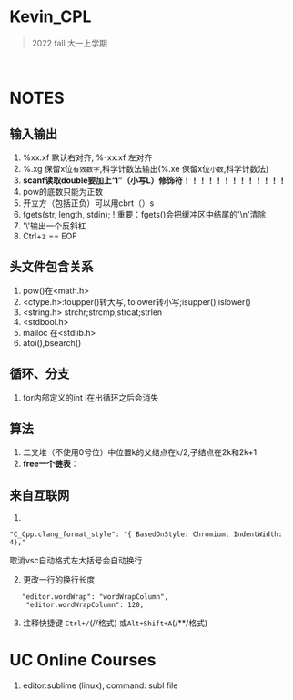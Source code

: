 # Kevin_CPL
>2022 fall 大一上学期  

<br>

# NOTES
## 输入输出
1. %xx.xf 默认右对齐,  %-xx.xf 左对齐
2. %.xg 保留x位`有效数字`,科学计数法输出(%.xe 保留x位`小数`,科学计数法)
3. **scanf读取double要加上“l”（小写L）修饰符！！！！！！！！！！！！！**
4. pow的底数只能为正数
5. 开立方（包括正负）可以用cbrt（）s
6. fgets(str, length, stdin);  !!重要：fgets()会把缓冲区中结尾的'\n'清除
7. '\\'输出一个反斜杠
8. Ctrl+z == EOF

## 头文件包含关系
1. pow()在<math.h>
2. <ctype.h>:toupper()转大写, tolower转小写;isupper(),islower()
3. <string.h> strchr;strcmp;strcat;strlen
4.  <stdbool.h>
5.  malloc 在<stdlib.h>
6.  atoi(),bsearch()
## 循环、分支
1. for内部定义的int i在出循环之后会消失

## 算法
1. 二叉堆（不使用0号位）中位置k的父结点在k/2,子结点在2k和2k+1
2. **free一个链表**：

## 来自互联网
1. 
```
"C_Cpp.clang_format_style": "{ BasedOnStyle: Chromium, IndentWidth: 4},"
```
取消vsc自动格式左大括号会自动换行   

2. 更改一行的换行长度
```
   "editor.wordWrap": "wordWrapColumn",
    "editor.wordWrapColumn": 120,
```  
3. 注释快捷键 `Ctrl+/`(//格式) 或`Alt+Shift+A`(/**/格式) 
# UC Online Courses
1. editor:sublime (linux), command: subl file 
